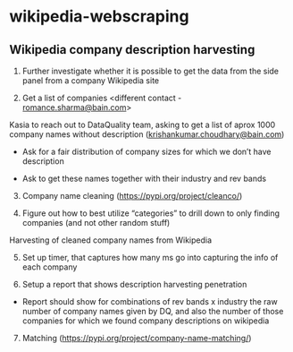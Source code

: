 # wikipedia-webscraping

## Wikipedia company description harvesting 

 

1. Further investigate whether it is possible to get the data from the side panel from a company Wikipedia site

2. Get a list of companies <different contact - romance.sharma@bain.com> 

Kasia to reach out to DataQuality team, asking to get a list of aprox 1000 company names without description (krishankumar.choudhary@bain.com) 

- Ask for a fair distribution of company sizes for which we don’t have description 

- Ask to get these names together with their industry and rev bands 

3. Company name cleaning (https://pypi.org/project/cleanco/) 

4. Figure out how to best utilize “categories” to drill down to only finding companies (and not other random stuff)

Harvesting of cleaned company names from Wikipedia 

5. Set up timer, that captures how many ms go into capturing the info of each company 

6. Setup a report that shows description harvesting penetration 

- Report should show for combinations of rev bands x industry the raw number of company names given by DQ, and also the number of those companies for which we found company descriptions on wikipedia  

7. Matching (https://pypi.org/project/company-name-matching/) 
